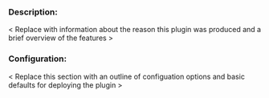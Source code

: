 ### Description:

< Replace with information about the reason this plugin was produced and a brief overview of the features >

### Configuration:

< Replace this section with an outline of configuation options and basic defaults for deploying the plugin >

